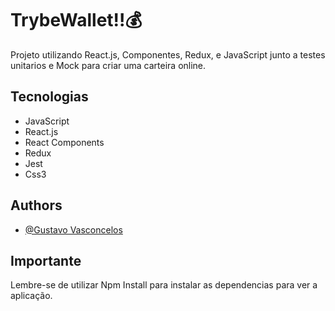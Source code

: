 
# TrybeWallet!!💰

Projeto utilizando React.js, Componentes, Redux, e JavaScript junto a testes unitarios e Mock para criar uma carteira online.


## Tecnologias

- JavaScript
- React.js
- React Components
- Redux
- Jest
- Css3


## Authors

- [@Gustavo Vasconcelos](https://github.com/vasconcelosguu)


## Importante

Lembre-se de utilizar Npm Install para instalar as dependencias para ver a aplicação.

